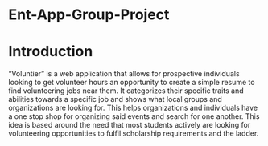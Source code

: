 # Ent-App-Group-Project

# Introduction

“Voluntier” is a web application that allows for prospective individuals looking to get volunteer hours an opportunity to create a simple resume to find volunteering jobs near them. It categorizes their specific traits and abilities towards a specific job and shows what local groups and organizations are looking for. This helps organizations and individuals have a one stop shop for organizing said events and search for one another. This idea is based around the need that most students actively are looking for volunteering opportunities to fulfil scholarship requirements and the ladder.


